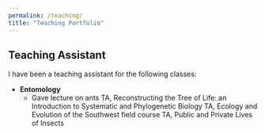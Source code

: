 ```yaml
---
permalink: /teaching/
title: "Teaching Portfolio"
---
```


## Teaching Assistant

I have been a teaching assistant for the following classes:

- **Entomology**
    + Gave lecture on ants
TA, Reconstructing the Tree of Life: an Introduction to Systematic and Phylogenetic Biology
TA, Ecology and Evolution of the Southwest field course 
TA, Public and Private Lives of Insects
